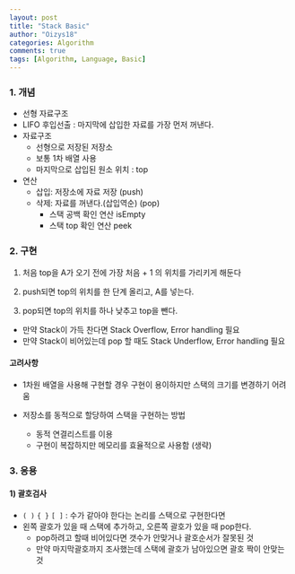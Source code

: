 ```yaml
---
layout: post
title: "Stack Basic"
author: "Oizys18"
categories: Algorithm
comments: true
tags: [Algorithm, Language, Basic]
---
```


### 1. 개념

- 선형 자료구조
- LIFO 후입선출 : 마지막에 삽입한 자료를 가장 먼저 꺼낸다.
- 자료구조
  - 선형으로 저장된 저장소
  - 보통 1차 배열 사용
  - 마지막으로 삽입된 원소 위치 : top
- 연산
  - 삽입: 저장소에 자료 저장 (push)
  - 삭제: 자료를 꺼낸다.(삽입역순) (pop)
    - 스택 공백 확인 연산 isEmpty
    - 스택 top 확인 연산 peek

### 2. 구현

1. 처음 top을 A가 오기 전에 가장 처음 + 1 의 위치를 가리키게 해둔다

2. push되면 top의 위치를 한 단계 올리고, A를 넣는다.
3. pop되면 top의 위치를 하나 낮추고 top을 뺀다.

- 만약 Stack이 가득 찬다면 Stack Overflow, Error handling 필요
- 만약 Stack이 비어있는데 pop 할 때도 Stack Underflow, Error handling 필요

#### 고려사항

- 1차원 배열을 사용해 구현할 경우 구현이 용이하지만 스택의 크기를 변경하기 어려움

- 저장소를 동적으로 할당하여 스택을 구현하는 방법

  - 동적 연결리스트를 이용
  - 구현이 복잡하지만 메모리를 효율적으로 사용함 (생략)

### 3. 응용

#### 1) 괄호검사

- `( )` `{ }` `[ ]` : 수가 같아야 한다는 논리를 스택으로 구현한다면
- 왼쪽 괄호가 있을 때 스택에 추가하고, 오른쪽 괄호가 있을 때 pop한다.
  - pop하려고 할때 비어있다면 갯수가 안맞거나 괄호순서가 잘못된 것
  - 만약 마지막괄호까지 조사했는데 스택에 괄호가 남아있으면 괄호 짝이 안맞는 것

